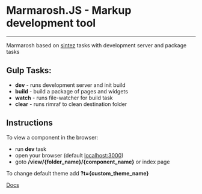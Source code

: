 # Marmarosh.JS - Markup development tool
---

Marmarosh based on [sintez](https://github.com/frankland/sintez) tasks with development server and package tasks

## Gulp Tasks:

* **dev** - runs development server and init build
* **build** - build a package of pages and widgets
* **watch** - runs file-watcher for build task
* **clear** - runs rimraf to clean destination folder

## Instructions

To view a component in the browser:

* run **dev** task
* open your browser (default [localhost:3000](http://localhost:3000))
* goto **/view/{folder_name}/{component_name}** or index page

To change default theme add **?t={custom_theme_name}**

[Docs](wiki)
